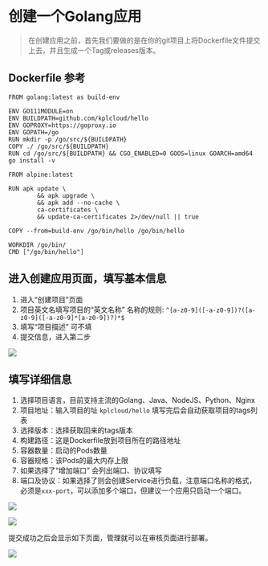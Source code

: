 # 创建一个Golang应用

> 在创建应用之前，首先我们要做的是在你的git项目上将Dockerfile文件提交上去，并且生成一个Tag或releases版本。

## Dockerfile 参考

```text
FROM golang:latest as build-env

ENV GO111MODULE=on
ENV BUILDPATH=github.com/kplcloud/hello
ENV GOPROXY=https://goproxy.io
ENV GOPATH=/go
RUN mkdir -p /go/src/${BUILDPATH}
COPY ./ /go/src/${BUILDPATH}
RUN cd /go/src/${BUILDPATH} && CGO_ENABLED=0 GOOS=linux GOARCH=amd64 go install -v

FROM alpine:latest

RUN apk update \
        && apk upgrade \
        && apk add --no-cache \
        ca-certificates \
        && update-ca-certificates 2>/dev/null || true

COPY --from=build-env /go/bin/hello /go/bin/hello

WORKDIR /go/bin/
CMD ["/go/bin/hello"]
```

## 进入创建应用页面，填写基本信息

1. 进入“创建项目”页面
2. 项目英文名填写项目的“英文名称” 名称的规则: `^[a-z0-9]([-a-z0-9])?([a-z0-9]([-a-z0-9]*[a-z0-9])?)*$`
3. 填写“项目描述” 可不填
4. 提交信息，进入第二步

![](http://source.qiniu.cnd.nsini.com/images/2019/08/6c/1d/1b/20190801-63ecd24bd0d2be4f16599f271d46c492.jpeg?imageView2/2/w/1280/interlace/0/q/80)

## 填写详细信息

1. 选择项目语言，目前支持主流的Golang、Java、NodeJS、Python、Nginx
2. 项目地址：输入项目的址 `kplcloud/hello` 填写完后会自动获取项目的tags列表
3. 选择版本：选择获取回来的tags版本
4. 构建路径：这是Dockerfile放到项目所在的路径地址
5. 容器数量：启动的Pods数量
6. 容器规格：该Pods的最大内存上限
7. 如果选择了“增加端口” 会列出端口、协议填写
8. 端口及协议：如果选择了则会创建Service进行负载，注意端口名称的格式，必须是`xxx-port`，可以添加多个端口，但建议一个应用只启动一个端口。

![](http://source.qiniu.cnd.nsini.com/images/2019/08/d8/23/b5/20190801-4627d5ebc5de538dbdf1f9ab235d8d65.jpeg?imageView2/2/w/1280/interlace/0/q/80)

![](http://source.qiniu.cnd.nsini.com/images/2019/08/72/ee/ca/20190801-04373694ed64af40c9cdafa9ee372b75.jpeg?imageView2/2/w/1280/interlace/0/q/80)

提交成功之后会显示如下页面，管理就可以在审核页面进行部署。

![](http://source.qiniu.cnd.nsini.com/images/2019/08/63/d9/1e/20190801-559cc5e18caee1381f6a7d4cd90637be.jpeg?imageView2/2/w/1280/interlace/0/q/80)

